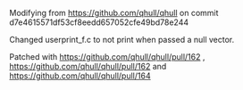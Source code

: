 Modifying from https://github.com/qhull/qhull on commit d7e4615571df53cf8eedd657052cfe49bd78e244

Changed userprint_f.c to not print when passed a null vector.

Patched with https://github.com/qhull/qhull/pull/162 ,  https://github.com/qhull/qhull/pull/162 and https://github.com/qhull/qhull/pull/164
